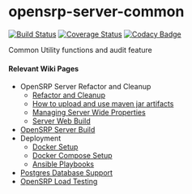 # opensrp-server-common
[![Build Status](https://travis-ci.org/OpenSRP/opensrp-server-common.svg?branch=master)](https://travis-ci.org/OpenSRP/opensrp-server-common) [![Coverage Status](https://coveralls.io/repos/github/OpenSRP/opensrp-server-common/badge.svg)](https://coveralls.io/github/OpenSRP/opensrp-server-common) [![Codacy Badge](https://api.codacy.com/project/badge/Grade/484f2b157859459dad81f9a81c368157)](https://www.codacy.com/app/OpenSRP/opensrp-server-common?utm_source=github.com&amp;utm_medium=referral&amp;utm_content=OpenSRP/opensrp-server-common&amp;utm_campaign=Badge_Grade)

Common Utility functions and audit feature

#### Relevant Wiki Pages ####
* OpenSRP Server Refactor and Cleanup
  * [Refactor and Cleanup](https://smartregister.atlassian.net/wiki/spaces/Documentation/pages/562659330/OpenSRP+Server+Refactor+and+Clean+up)
  * [How to upload and use maven jar artifacts](https://smartregister.atlassian.net/wiki/spaces/Documentation/pages/564428801/How+to+upload+and+use+maven+jar+artifacts)
  * [Managing Server Wide Properties](https://smartregister.atlassian.net/wiki/spaces/Documentation/pages/602570753/Managing+Server+Wide+Properties)
  * [Server Web Build](https://smartregister.atlassian.net/wiki/spaces/Documentation/pages/616595457/Server+Web+Build)
* [OpenSRP Server Build](https://smartregister.atlassian.net/wiki/display/Documentation/OpenSRP+Server+Build)
* Deployment
  * [Docker Setup](https://smartregister.atlassian.net/wiki/display/Documentation/Docker+Setup)
  * [Docker Compose Setup](https://smartregister.atlassian.net/wiki/spaces/Documentation/pages/52690976/Docker+Compose+Setup)
  * [Ansible Playbooks](https://smartregister.atlassian.net/wiki/spaces/Documentation/pages/540901377/Ansible+Playbooks)
* [Postgres Database Support](https://smartregister.atlassian.net/wiki/spaces/Documentation/pages/251068417/Postgres+Database+Support+as+Main+Datastore)
* [OpenSRP Load Testing](https://smartregister.atlassian.net/wiki/spaces/Documentation/pages/268075009/OpenSRP+Load+Testing)
